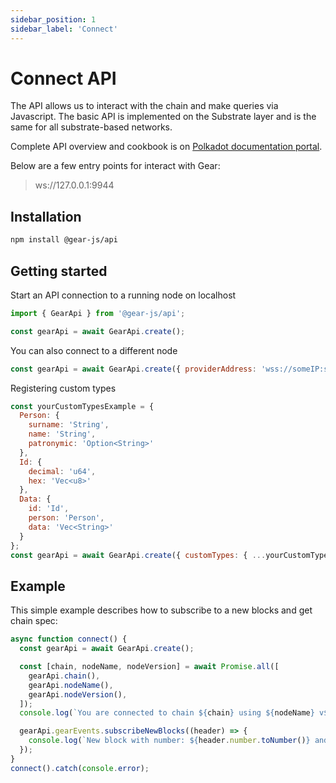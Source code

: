 ```yaml
---
sidebar_position: 1
sidebar_label: 'Connect'
---
```


# Connect API

The API allows us to interact with the chain and make queries via Javascript. The basic API is implemented on the Substrate layer and is the same for all substrate-based networks.

Complete API overview and cookbook is on [Polkadot documentation portal](https://polkadot.js.org/docs/).

Below are a few entry points for interact with Gear:

> ws://127.0.0.1:9944

<!-- // TODO -->
<!-- add Websocket endpoint for GEAR and Canary Gear -->

## Installation

```sh
npm install @gear-js/api 
```

## Getting started

Start an API connection to a running node on localhost

```javascript
import { GearApi } from '@gear-js/api';

const gearApi = await GearApi.create();
```

You can also connect to a different node

```javascript
const gearApi = await GearApi.create({ providerAddress: 'wss://someIP:somePort' });
```

Registering custom types

```javascript
const yourCustomTypesExample = {
  Person: {
    surname: 'String',
    name: 'String',
    patronymic: 'Option<String>'
  },
  Id: {
    decimal: 'u64',
    hex: 'Vec<u8>'
  },
  Data: {
    id: 'Id',
    person: 'Person',
    data: 'Vec<String>'
  }
};
const gearApi = await GearApi.create({ customTypes: { ...yourCustomTypesExample } });
```

## Example

This simple example describes how to subscribe to a new blocks and get chain spec:

```js
async function connect() {
  const gearApi = await GearApi.create();

  const [chain, nodeName, nodeVersion] = await Promise.all([
    gearApi.chain(),
    gearApi.nodeName(),
    gearApi.nodeVersion(),
  ]);
  console.log(`You are connected to chain ${chain} using ${nodeName} v${nodeVersion}`);

  gearApi.gearEvents.subscribeNewBlocks((header) => {
    console.log(`New block with number: ${header.number.toNumber()} and hash: ${header.hash.toHex()}`);
  });
}
connect().catch(console.error);
```